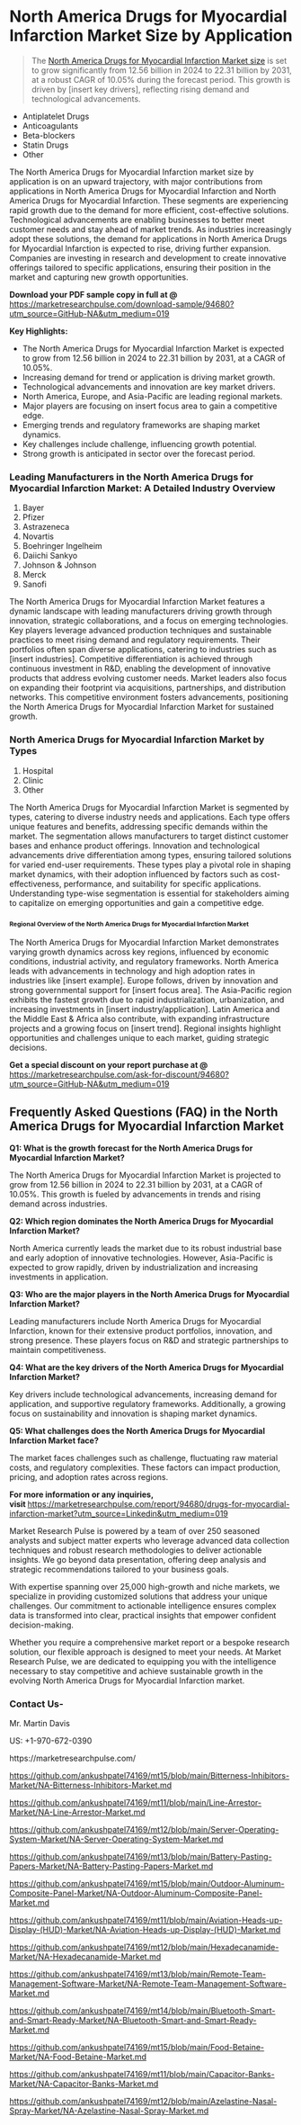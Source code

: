 <h1>North America Drugs for Myocardial Infarction Market&nbsp;Size by Application</h1><blockquote><p>The <a href="https://marketresearchpulse.com/download-sample/94680?utm_source=GitHub-NA&amp;utm_medium=019">North America Drugs for Myocardial Infarction Market size</a> is set to grow significantly from 12.56 billion in 2024 to 22.31 billion by 2031, at a robust CAGR of 10.05% during the forecast period. This growth is driven by [insert key drivers], reflecting rising demand and technological advancements.</p></blockquote><ul><li>Antiplatelet Drugs<li> Anticoagulants<li> Beta-blockers<li> Statin Drugs<li> Other</li></ul><p>The North America Drugs for Myocardial Infarction market size by application is on an upward trajectory, with major contributions from applications in North America Drugs for Myocardial Infarction and North America Drugs for Myocardial Infarction. These segments are experiencing rapid growth due to the demand for more efficient, cost-effective solutions. Technological advancements are enabling businesses to better meet customer needs and stay ahead of market trends. As industries increasingly adopt these solutions, the demand for applications in North America Drugs for Myocardial Infarction is expected to rise, driving further expansion. Companies are investing in research and development to create innovative offerings tailored to specific applications, ensuring their position in the market and capturing new growth opportunities.</p><p><strong>Download your PDF sample copy in full at @ </strong><a href="https://marketresearchpulse.com/download-sample/94680?utm_source=GitHub-NA&amp;utm_medium=019">https://marketresearchpulse.com/download-sample/94680?utm_source=GitHub-NA&amp;utm_medium=019</a></p><p><strong>Key Highlights: </strong></p><ul><li>The North America Drugs for Myocardial Infarction Market is expected to grow from 12.56 billion in 2024 to 22.31 billion by 2031, at a CAGR of 10.05%.</li><li>Increasing demand for trend or application is driving market growth.</li><li>Technological advancements and innovation are key market drivers.</li><li>North America, Europe, and Asia-Pacific are leading regional markets.</li><li>Major players are focusing on insert focus area to gain a competitive edge.</li><li>Emerging trends and regulatory frameworks are shaping market dynamics.</li><li>Key challenges include challenge, influencing growth potential.</li><li>Strong growth is anticipated in sector over the forecast period.</li></ul><h3>Leading Manufacturers in the North America Drugs for Myocardial Infarction Market: A Detailed Industry Overview</h3><ol><li>Bayer</li><li>Pfizer</li><li>Astrazeneca</li><li>Novartis</li><li>Boehringer Ingelheim</li><li>Daiichi Sankyo</li><li>Johnson & Johnson</li><li>Merck</li><li>Sanofi</li></ol><div class="flex max-w-full flex-col flex-grow"><div class="min-h-8 text-message flex w-full flex-col items-end gap-2 whitespace-normal break-words [.text-message+&amp;]:mt-5" dir="auto" data-message-author-role="assistant" data-message-id="fd8432e4-4910-450d-b182-61b7bfb0a01f" data-message-model-slug="gpt-4o"><div class="flex w-full flex-col gap-1 empty:hidden first:pt-[3px]"><div class="markdown prose w-full break-words dark:prose-invert light"><p>The North America Drugs for Myocardial Infarction Market features a dynamic landscape with leading manufacturers driving growth through innovation, strategic collaborations, and a focus on emerging technologies. Key players leverage advanced production techniques and sustainable practices to meet rising demand and regulatory requirements. Their portfolios often span diverse applications, catering to industries such as [insert industries]. Competitive differentiation is achieved through continuous investment in R&amp;D, enabling the development of innovative products that address evolving customer needs. Market leaders also focus on expanding their footprint via acquisitions, partnerships, and distribution networks. This competitive environment fosters advancements, positioning the North America Drugs for Myocardial Infarction Market for sustained growth.</p></div></div></div></div><h3>North America Drugs for Myocardial Infarction Market by Types</h3><ol><li>Hospital<li> Clinic<li> Other</li></ol><div class="flex max-w-full flex-col flex-grow"><div class="min-h-8 text-message flex w-full flex-col items-end gap-2 whitespace-normal break-words [.text-message+&amp;]:mt-5" dir="auto" data-message-author-role="assistant" data-message-id="084470be-0bb7-4664-bddf-5156b4f41249" data-message-model-slug="gpt-4o-mini"><div class="flex w-full flex-col gap-1 empty:hidden first:pt-[3px]"><div class="markdown prose w-full break-words dark:prose-invert light"><p>The North America Drugs for Myocardial Infarction Market is segmented by types, catering to diverse industry needs and applications. Each type offers unique features and benefits, addressing specific demands within the market. The segmentation allows manufacturers to target distinct customer bases and enhance product offerings. Innovation and technological advancements drive differentiation among types, ensuring tailored solutions for varied end-user requirements. These types play a pivotal role in shaping market dynamics, with their adoption influenced by factors such as cost-effectiveness, performance, and suitability for specific applications. Understanding type-wise segmentation is essential for stakeholders aiming to capitalize on emerging opportunities and gain a competitive edge.</p></div></div></div></div><h3><span style="font-size: 11px;">Regional Overview of the North America Drugs for Myocardial Infarction Market</span></h3><div class="flex max-w-full flex-col flex-grow"><div class="min-h-8 text-message flex w-full flex-col items-end gap-2 whitespace-normal break-words [.text-message+&amp;]:mt-5" dir="auto" data-message-author-role="assistant" data-message-id="e9038762-ce64-4e30-91c9-9bd413514231" data-message-model-slug="gpt-4o-mini"><div class="flex w-full flex-col gap-1 empty:hidden first:pt-[3px]"><div class="markdown prose w-full break-words dark:prose-invert light"><p>The North America Drugs for Myocardial Infarction Market demonstrates varying growth dynamics across key regions, influenced by economic conditions, industrial activity, and regulatory frameworks. North America leads with advancements in technology and high adoption rates in industries like [insert example]. Europe follows, driven by innovation and strong governmental support for [insert focus area]. The Asia-Pacific region exhibits the fastest growth due to rapid industrialization, urbanization, and increasing investments in [insert industry/application]. Latin America and the Middle East &amp; Africa also contribute, with expanding infrastructure projects and a growing focus on [insert trend]. Regional insights highlight opportunities and challenges unique to each market, guiding strategic decisions.</p></div></div></div></div><p><strong>Get a special discount on your report purchase at @ </strong><a href="https://marketresearchpulse.com/ask-for-discount/94680?utm_source=GitHub-NA&amp;utm_medium=019">https://marketresearchpulse.com/ask-for-discount/94680?utm_source=GitHub-NA&amp;utm_medium=019</a></p><h2>Frequently Asked Questions (FAQ) in the North America Drugs for Myocardial Infarction Market</h2><p><strong>Q1: What is the growth forecast for the North America Drugs for Myocardial Infarction Market?</strong></p><p>The North America Drugs for Myocardial Infarction Market is projected to grow from 12.56 billion in 2024 to 22.31 billion by 2031, at a CAGR of 10.05%. This growth is fueled by advancements in trends and rising demand across industries.</p><p><strong>Q2: Which region dominates the North America Drugs for Myocardial Infarction Market?</strong></p><p>North America currently leads the market due to its robust industrial base and early adoption of innovative technologies. However, Asia-Pacific is expected to grow rapidly, driven by industrialization and increasing investments in application.</p><p><strong>Q3: Who are the major players in the North America Drugs for Myocardial Infarction Market?</strong></p><p>Leading manufacturers include North America Drugs for Myocardial Infarction, known for their extensive product portfolios, innovation, and strong presence. These players focus on R&amp;D and strategic partnerships to maintain competitiveness.</p><p><strong>Q4: What are the key drivers of the North America Drugs for Myocardial Infarction Market?</strong></p><p>Key drivers include technological advancements, increasing demand for application, and supportive regulatory frameworks. Additionally, a growing focus on sustainability and innovation is shaping market dynamics.</p><p><strong>Q5: What challenges does the North America Drugs for Myocardial Infarction Market face?</strong></p><p>The market faces challenges such as challenge, fluctuating raw material costs, and regulatory complexities. These factors can impact production, pricing, and adoption rates across regions.</p><p><strong>For more information or any inquiries, visit&nbsp;</strong><a href="https://marketresearchpulse.com/report/94680/drugs-for-myocardial-infarction-market?utm_source=Linkedin&utm_medium=019">https://marketresearchpulse.com/report/94680/drugs-for-myocardial-infarction-market?utm_source=Linkedin&utm_medium=019</a></p><p>Market Research Pulse is powered by a team of over 250 seasoned analysts and subject matter experts who leverage advanced data collection techniques and robust research methodologies to deliver actionable insights. We go beyond data presentation, offering deep analysis and strategic recommendations tailored to your business goals.</p><p>With expertise spanning over 25,000 high-growth and niche markets, we specialize in providing customized solutions that address your unique challenges. Our commitment to actionable intelligence ensures complex data is transformed into clear, practical insights that empower confident decision-making.</p><p>Whether you require a comprehensive market report or a bespoke research solution, our flexible approach is designed to meet your needs. At Market Research Pulse, we are dedicated to equipping you with the intelligence necessary to stay competitive and achieve sustainable growth in the evolving North America Drugs for Myocardial Infarction market.</p><h3><strong>Contact Us-</strong></h3><p>Mr. Martin Davis</p><p>US: +1-970-672-0390</p><p>https://marketresearchpulse.com/</p><p><a href="https://github.com/ankushpatel74169/mt15/blob/main/Bitterness-Inhibitors-Market/NA-Bitterness-Inhibitors-Market.md">https://github.com/ankushpatel74169/mt15/blob/main/Bitterness-Inhibitors-Market/NA-Bitterness-Inhibitors-Market.md</a></p><p><a href="https://github.com/ankushpatel74169/mt11/blob/main/Line-Arrestor-Market/NA-Line-Arrestor-Market.md">https://github.com/ankushpatel74169/mt11/blob/main/Line-Arrestor-Market/NA-Line-Arrestor-Market.md</a></p><p><a href="https://github.com/ankushpatel74169/mt12/blob/main/Server-Operating-System-Market/NA-Server-Operating-System-Market.md">https://github.com/ankushpatel74169/mt12/blob/main/Server-Operating-System-Market/NA-Server-Operating-System-Market.md</a></p><p><a href="https://github.com/ankushpatel74169/mt13/blob/main/Battery-Pasting-Papers-Market/NA-Battery-Pasting-Papers-Market.md">https://github.com/ankushpatel74169/mt13/blob/main/Battery-Pasting-Papers-Market/NA-Battery-Pasting-Papers-Market.md</a></p><p><a href="https://github.com/ankushpatel74169/mt15/blob/main/Outdoor-Aluminum-Composite-Panel-Market/NA-Outdoor-Aluminum-Composite-Panel-Market.md">https://github.com/ankushpatel74169/mt15/blob/main/Outdoor-Aluminum-Composite-Panel-Market/NA-Outdoor-Aluminum-Composite-Panel-Market.md</a></p><p><a href="https://github.com/ankushpatel74169/mt11/blob/main/Aviation-Heads-up-Display-(HUD)-Market/NA-Aviation-Heads-up-Display-(HUD)-Market.md">https://github.com/ankushpatel74169/mt11/blob/main/Aviation-Heads-up-Display-(HUD)-Market/NA-Aviation-Heads-up-Display-(HUD)-Market.md</a></p><p><a href="https://github.com/ankushpatel74169/mt12/blob/main/Hexadecanamide-Market/NA-Hexadecanamide-Market.md">https://github.com/ankushpatel74169/mt12/blob/main/Hexadecanamide-Market/NA-Hexadecanamide-Market.md</a></p><p><a href="https://github.com/ankushpatel74169/mt13/blob/main/Remote-Team-Management-Software-Market/NA-Remote-Team-Management-Software-Market.md">https://github.com/ankushpatel74169/mt13/blob/main/Remote-Team-Management-Software-Market/NA-Remote-Team-Management-Software-Market.md</a></p><p><a href="https://github.com/ankushpatel74169/mt14/blob/main/Bluetooth-Smart-and-Smart-Ready-Market/NA-Bluetooth-Smart-and-Smart-Ready-Market.md">https://github.com/ankushpatel74169/mt14/blob/main/Bluetooth-Smart-and-Smart-Ready-Market/NA-Bluetooth-Smart-and-Smart-Ready-Market.md</a></p><p><a href="https://github.com/ankushpatel74169/mt15/blob/main/Food-Betaine-Market/NA-Food-Betaine-Market.md">https://github.com/ankushpatel74169/mt15/blob/main/Food-Betaine-Market/NA-Food-Betaine-Market.md</a></p><p><a href="https://github.com/ankushpatel74169/mt11/blob/main/Capacitor-Banks-Market/NA-Capacitor-Banks-Market.md">https://github.com/ankushpatel74169/mt11/blob/main/Capacitor-Banks-Market/NA-Capacitor-Banks-Market.md</a></p><p><a href="https://github.com/ankushpatel74169/mt12/blob/main/Azelastine-Nasal-Spray-Market/NA-Azelastine-Nasal-Spray-Market.md">https://github.com/ankushpatel74169/mt12/blob/main/Azelastine-Nasal-Spray-Market/NA-Azelastine-Nasal-Spray-Market.md</a></p>
